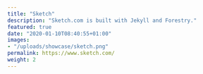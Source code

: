 ```yaml
---
title: "Sketch"
description: "Sketch.com is built with Jekyll and Forestry."
featured: true
date: "2020-01-10T08:40:55+01:00"
images:
- "/uploads/showcase/sketch.png"
permalink: https://www.sketch.com/
weight: 2
---
```

